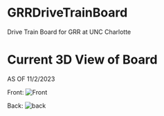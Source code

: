 #  GRRDriveTrainBoard
Drive Train Board for GRR at UNC Charlotte

# Current 3D View of Board
AS OF 11/2/2023

Front:
![Front](https://github.com/SonOfCheevap/GRRDriveTrainBoard/assets/108093325/918a0031-81b6-4e39-aeae-10225cf564a6)

Back:
![back](https://github.com/SonOfCheevap/GRRDriveTrainBoard/assets/108093325/90283d1d-8cae-4f47-b659-8bb6466b6cc0)
